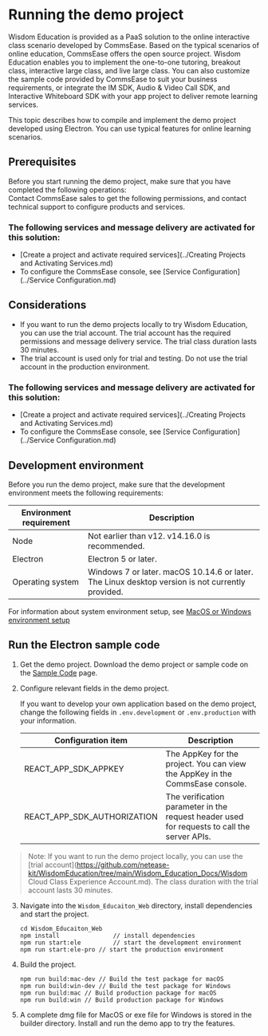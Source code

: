 # Running the demo project

Wisdom Education is provided as a PaaS solution to the online interactive class scenario developed by CommsEase. Based on the typical scenarios of online education, CommsEase offers the open source project. Wisdom Education enables you to implement the one-to-one tutoring, breakout class, interactive large class, and live large class. You can also customize the sample code provided by CommsEase to suit your business requirements, or integrate the IM SDK, Audio & Video Call SDK, and Interactive Whiteboard SDK with your app project to deliver remote learning services. 

This topic describes how to compile and implement the demo project developed using Electron. You can use typical features for online learning scenarios.

## Prerequisites

Before you start running the demo project, make sure that you have completed the following operations:  
Contact CommsEase sales to get the following permissions, and contact technical support to configure products and services.

### The following services and message delivery are activated for this solution:

* [Create a project and activate required services](../Creating Projects and Activating Services.md)
* To configure the CommsEase console, see [Service Configuration](../Service Configuration.md)

## Considerations

- If you want to run the demo projects locally to try Wisdom Education, you can use the trial account. The trial account has the required permissions and message delivery service. The trial class duration lasts 30 minutes.
- The trial account is used only for trial and testing. Do not use the trial account in the production environment.

### The following services and message delivery are activated for this solution:
* [Create a project and activate required services](../Creating Projects and Activating Services.md)
* To configure the CommsEase console, see [Service Configuration](../Service Configuration.md)

## Development environment
Before you run the demo project, make sure that the development environment meets the following requirements:

| Environment requirement | Description |
| ---------------- | ------------------------------------------------------------ |
| Node | Not earlier than v12. v14.16.0 is recommended. |
| Electron | Electron 5 or later.              |
| Operating system | Windows 7 or later. macOS 10.14.6 or later. The Linux desktop version is not currently provided. |

For information about system environment setup, see [MacOS or Windows environment setup](https://doc.yunxin.163.com/docs/jcyOTA0ODM/TQ0NjY1MDM?platformId=50456)

## Run the Electron sample code

1. Get the demo project.
Download the demo project or sample code on the [Sample Code](https://netease.im/edu#page4) page.

2. Configure relevant fields in the demo project.

    If you want to develop your own application based on the demo project, change the following fields in `.env.development` or `.env.production` with your information.

    | Configuration item  | Description |
    | ------------- | ------------------------------------------- |
    | REACT_APP_SDK_APPKEY        | The AppKey for the project. You can view the AppKey in the CommsEase console. |
    | REACT_APP_SDK_AUTHORIZATION | The verification parameter in the request header used for requests to call the server APIs. |
    
  > Note:
  > If you want to run the demo project locally, you can use the [trial account](https://github.com/netease-kit/WisdomEducation/tree/main/Wisdom_Education_Docs/Wisdom Cloud Class Experience Account.md). The class duration with the trial account lasts 30 minutes.

3. Navigate into the `Wisdom_Educaiton_Web` directory, install dependencies and start the project.

    ```
    cd Wisdom_Educaiton_Web
    npm install               // install dependencies
    npm run start:ele         // start the development environment
    npm run start:ele-pro // start the production environment
    ```
4. Build the project.

    ```
    npm run build:mac-dev // Build the test package for macOS
    npm run build:win-dev // Build the test package for Windows
    npm run build:mac // Build production package for macOS
    npm run build:win // Build production package for Windows
    ```

5. A complete dmg file for MacOS or exe file for Windows is stored in the builder directory. Install and run the demo app to try the features.
